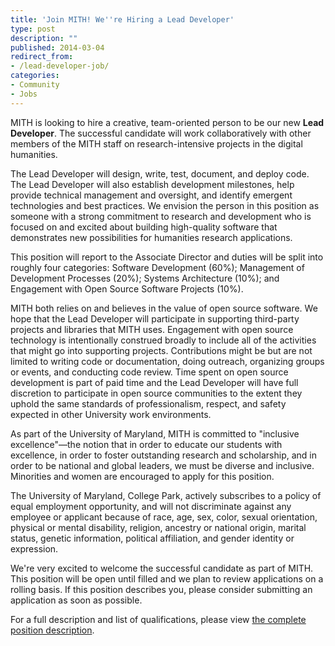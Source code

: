 ```yaml
---
title: 'Join MITH! We''re Hiring a Lead Developer'
type: post
description: ""
published: 2014-03-04
redirect_from: 
- /lead-developer-job/
categories:
- Community
- Jobs
---
```

MITH is looking to hire a creative, team-oriented person to be our new **Lead Developer**. The successful candidate will work collaboratively with other members of the MITH staff on research-intensive projects in the digital humanities.

The Lead Developer will design, write, test, document, and deploy code. The Lead Developer will also establish development milestones, help provide technical management and oversight, and identify emergent technologies and best practices. We envision the person in this position as someone with a strong commitment to research and development who is focused on and excited about building high-quality software that demonstrates new possibilities for humanities research applications.

This position will report to the Associate Director and duties will be split into roughly four categories: Software Development (60%); Management of Development Processes (20%); Systems Architecture (10%); and Engagement with Open Source Software Projects (10%).

MITH both relies on and believes in the value of open source software. We hope that the Lead Developer will participate in supporting third-party projects and libraries that MITH uses. Engagement with open source technology is intentionally construed broadly to include all of the activities that might go into supporting projects. Contributions might be but are not limited to writing code or documentation, doing outreach, organizing groups or events, and conducting code review. Time spent on open source development is part of paid time and the Lead Developer will have full discretion to participate in open source communities to the extent they uphold the same standards of professionalism, respect, and safety expected in other University work environments.

As part of the University of Maryland, MITH is committed to "inclusive excellence"—the notion that in order to educate our students with excellence, in order to foster outstanding research and scholarship, and in order to be national and global leaders, we must be diverse and inclusive. Minorities and women are encouraged to apply for this position.

The University of Maryland, College Park, actively subscribes to a policy of equal employment opportunity, and will not discriminate against any employee or applicant because of race, age, sex, color, sexual orientation, physical or mental disability, religion, ancestry or national origin, marital status, genetic information, political affiliation, and gender identity or expression.

We're very excited to welcome the successful candidate as part of MITH. This position will be open until filled and we plan to review applications on a rolling basis. If this position describes you, please consider submitting an application as soon as possible.

For a full description and list of qualifications, please view [the complete position description](http://mith.umd.edu/job/lead-developer/).
